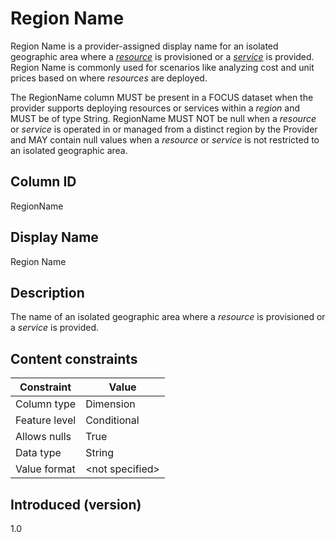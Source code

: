 # Region Name

Region Name is a provider-assigned display name for an isolated geographic area where a [*resource*](#glossary:resource) is provisioned or a [*service*](#glossary:service) is provided. Region Name is commonly used for scenarios like analyzing cost and unit prices based on where *resources* are deployed.

The RegionName column MUST be present in a FOCUS dataset when the provider supports deploying resources or services within a *region* and MUST be of type String. RegionName MUST NOT be null when a *resource* or *service* is operated in or managed from a distinct region by the Provider and MAY contain null values when a *resource* or *service* is not restricted to an isolated geographic area.

## Column ID

RegionName

## Display Name

Region Name

## Description

The name of an isolated geographic area where a *resource* is provisioned or a *service* is provided.

## Content constraints

| Constraint      | Value           |
|-----------------|-----------------|
| Column type     | Dimension       |
| Feature level   | Conditional     |
| Allows nulls    | True            |
| Data type       | String          |
| Value format    | \<not specified> |

## Introduced (version)

1.0
